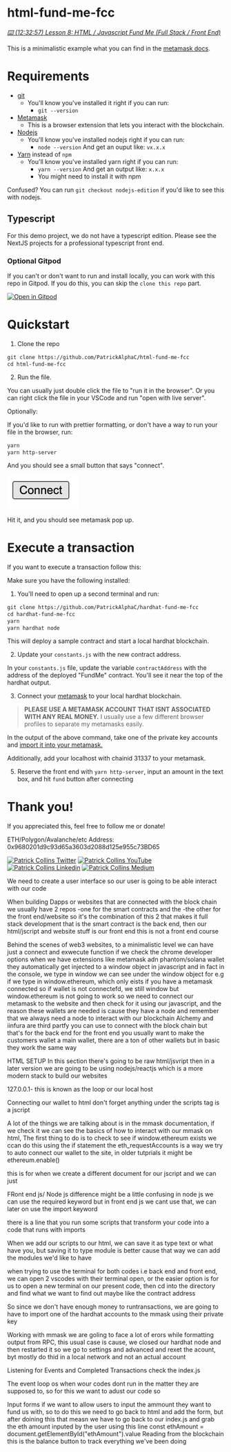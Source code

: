 # html-fund-me-fcc

*[⌨️ (12:32:57) Lesson 8: HTML / Javascript Fund Me (Full Stack / Front End)](https://www.youtube.com/watch?v=gyMwXuJrbJQ&t=45177s)*


This is a minimalistic example what you can find in the [metamask docs](https://docs.metamask.io/guide/create-dapp.html#basic-action-part-1).

# Requirements

- [git](https://git-scm.com/book/en/v2/Getting-Started-Installing-Git)
  - You'll know you've installed it right if you can run:
    - `git --version`
- [Metamask](https://metamask.io/)
  - This is a browser extension that lets you interact with the blockchain.
- [Nodejs](https://nodejs.org/en/)
  - You'll know you've installed nodejs right if you can run:
    - `node --version` And get an ouput like: `vx.x.x`
- [Yarn](https://classic.yarnpkg.com/lang/en/docs/install/) instead of `npm`
  - You'll know you've installed yarn right if you can run:
    - `yarn --version` And get an output like: `x.x.x`
    - You might need to install it with npm

Confused? You can run `git checkout nodejs-edition` if you'd like to see this with nodejs. 

## Typescript

For this demo project, we do not have a typescript edition. Please see the NextJS projects for a professional typescript front end. 

### Optional Gitpod

If you can't or don't want to run and install locally, you can work with this repo in Gitpod. If you do this, you can skip the `clone this repo` part.

[![Open in Gitpod](https://gitpod.io/button/open-in-gitpod.svg)](https://gitpod.io/#github.com/PatrickAlphaC/html-fund-me-fcc)

# Quickstart

1. Clone the repo

```
git clone https://github.com/PatrickAlphaC/html-fund-me-fcc
cd html-fund-me-fcc
```

2. Run the file.

You can usually just double click the file to "run it in the browser". Or you can right click the file in your VSCode and run "open with live server".

Optionally:

If you'd like to run with prettier formatting, or don't have a way to run your file in the browser, run:
```
yarn
yarn http-server
```

And you should see a small button that says "connect".

![Connect](connect.png)

Hit it, and you should see metamask pop up.

# Execute a transaction

If you want to execute a transaction follow this:

Make sure you have the following installed:

1. You'll need to open up a second terminal and run:

```
git clone https://github.com/PatrickAlphaC/hardhat-fund-me-fcc
cd hardhat-fund-me-fcc
yarn
yarn hardhat node
```

This will deploy a sample contract and start a local hardhat blockchain.

2. Update your `constants.js` with the new contract address.

In your `constants.js` file, update the variable `contractAddress` with the address of the deployed "FundMe" contract. You'll see it near the top of the hardhat output.

3. Connect your [metamask](https://metamask.io/) to your local hardhat blockchain.

> **PLEASE USE A METAMASK ACCOUNT THAT ISNT ASSOCIATED WITH ANY REAL MONEY.**
> I usually use a few different browser profiles to separate my metamasks easily.

In the output of the above command, take one of the private key accounts and [import it into your metamask.](https://metamask.zendesk.com/hc/en-us/articles/360015489331-How-to-import-an-Account)

Additionally, add your localhost with chainid 31337 to your metamask.

5. Reserve the front end with `yarn http-server`, input an amount in the text box, and hit `fund` button after connecting

# Thank you!

If you appreciated this, feel free to follow me or donate!

ETH/Polygon/Avalanche/etc Address: 0x9680201d9c93d65a3603d2088d125e955c73BD65

[![Patrick Collins Twitter](https://img.shields.io/badge/Twitter-1DA1F2?style=for-the-badge&logo=twitter&logoColor=white)](https://twitter.com/PatrickAlphaC)
[![Patrick Collins YouTube](https://img.shields.io/badge/YouTube-FF0000?style=for-the-badge&logo=youtube&logoColor=white)](https://www.youtube.com/channel/UCn-3f8tw_E1jZvhuHatROwA)
[![Patrick Collins Linkedin](https://img.shields.io/badge/LinkedIn-0077B5?style=for-the-badge&logo=linkedin&logoColor=white)](https://www.linkedin.com/in/patrickalphac/)
[![Patrick Collins Medium](https://img.shields.io/badge/Medium-000000?style=for-the-badge&logo=medium&logoColor=white)](https://medium.com/@patrick.collins_58673/)

We need to create a user interface so our user is going to be able interact with our code 

When building Dapps or websites that are connected with the block chain we usually have 2 repos
-one for the smart contracts and the 
-the other for the front end/website
so it's the combination of this 2 that makes it full stack development
that is the smart contract is the back end, then our html/jscript and website stuff is our front end
this is not a front end course

Behind the scenes of web3 websites, to a minimalistic level we can have just a connect and exwecute function
if we check the chrome developer options when we have extensions like metamask adn phantom/solana wallet they automatically get injected to a window object in javascript and in fact in the console, we type in window we can see under the window object for e.g if we type in window.ethereum, which only eists if you have a metamask connected
so if wallet is not connectefd, we still window but window.ethereum is not going to work
so we need to connect our metamask to the website and then check for it using our javascript, and the reason these wallets are needed is cause they have a node and remember that we always need a node to interact with our blockchain
Alchemy and iinfura are third partfy you can use to connect with the block chain but that's for the back end for the front end you usually want to make the customers wallet a main wallet, there are a ton of other wallets but in basic they work the same way

HTML SETUP 
In this section there's going to be raw html/jsvript
then in a later version we are going to be using nodejs/reactjs which is a more modern stack to build our websites


127.0.0.1- this is known as the loop or our local host 

Connecting our wallet to html don't forget anything under the scripts tag is a jscript

A lot of the things we are talking about is in the mmask documentation, if we check it we can see the basics of how to interact with our mmask on html, 
The first thing to do is to check to see if window.ethereum exists
we ccan do this using the if statement
the eth_requestAccounts is a way we try to auto connect our wallet to the site, in older tutprials it might be ethereum.enable()
<!-- 
  <script src="./index.js" type="module"></script> -->
this is for when we create a different document for our jscript and we can just 

FRont end js/ Node js
difference might be a little confusing
in node js we can use the required keyword but in front end js we cant use that, we can later on use the import keyword

there is a line that you run some scripts that transform your code into a code that runs with imports

When we add our scripts to our html, we can save it as type text or what have you, but saving it to type module is better cause that way we can add the modules we'd like to have

when trying to use the terminal for both codes i.e back end and front end, we can open 2 vscodes with their terminal open, or the easier option is for us to open a new terminal on our present code, then cd into the directory and find what we want to find out maybe like the contract address

So since we don't have enough money to runtransactions, we are going to have to import one of the hardhat accounts to the mmask using their private key

Working with mmask we are goling to face a lot of erors while formatting output from RPC, this usual case is cause, we closed our hardhat node and then restarted it so we go to settings and advanced and rexet the acount, byt mostly do thid in a local network and not an actual account

Listening for Events and Completed Transactions
check the index.js

The event loop os when wour codes dont run in the matter they are supposed to, so for this we want to adust our code so 

Input forms
if we want to allow users to input the ammount they want to fund us with, so to do this we need to go back to html and add the form,
but after doining this that measn we have to go back to our index.js and grab the eth amount inputed by the user using this line
  const ethAmount = document.getElementById("ethAmount").value
  Reading from the blockchain
  this is the balance button to track everything we've been doing 